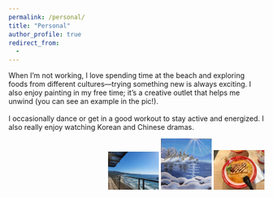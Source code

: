```yaml
---
permalink: /personal/
title: "Personal"
author_profile: true
redirect_from: 
  - 
---
```

<!-- 
<img src="https://github.com/anan-123/anan-123.github.io/blob/master/images/beach.jpg?raw=true" align="right">
<img src="https://github.com/anan-123/anan-123.github.io/blob/master/images/painting.jpg?raw=true" align="right">
<img src="https://github.com/anan-123/anan-123.github.io/blob/master/images/ramen.jpg?raw=true" align="right">

When I’m not working, I love spending time at the beach and exploring foods from different cultures—trying something new is always exciting. I also enjoy painting in my free time; it’s a creative outlet that helps me unwind (you can see an example in the pic!). 

I occasionally dance or get in a good workout to stay active and energized. I also really enjoy watching Korean and Chinese dramas. -->
<p align="left">
When I’m not working, I love spending time at the beach and exploring foods from different cultures—trying something new is always exciting. I also enjoy painting in my free time; it’s a creative outlet that helps me unwind (you can see an example in the pic!).<br><br>
I occasionally dance or get in a good workout to stay active and energized. I also really enjoy watching Korean and Chinese dramas.
</p>

<p align="right">
<img src="https://github.com/anan-123/anan-123.github.io/blob/master/images/beach.jpg?raw=true" width="100">
<img src="https://github.com/anan-123/anan-123.github.io/blob/master/images/painting.jpg?raw=true" width="100">
<img src="https://github.com/anan-123/anan-123.github.io/blob/master/images/ramen.jpg?raw=true" width="100">
</p>
